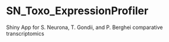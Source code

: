 # SN_Toxo_ExpressionProfiler
Shiny App for S. Neurona, T. Gondii, and P. Berghei comparative transcriptomics 
